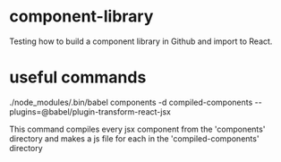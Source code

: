 # component-library
Testing how to build a component library in Github and import to React.

# useful commands 
./node_modules/.bin/babel components -d compiled-components --plugins=@babel/plugin-transform-react-jsx

This command compiles every jsx component from the 'components' directory and makes a js file for each in the 'compiled-components' directory 